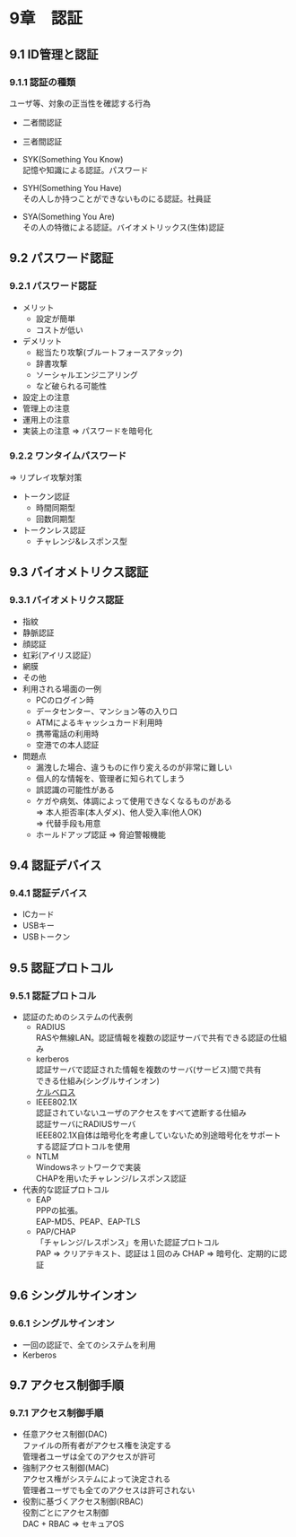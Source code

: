 # 9章　認証

## 9.1 ID管理と認証

### 9.1.1 認証の種類

ユーザ等、対象の正当性を確認する行為

* 二者間認証
* 三者間認証

* SYK(Something You Know)<br />
記憶や知識による認証。パスワード
* SYH(Something You Have)<br />
その人しか持つことができないものにる認証。社員証<br />
* SYA(Something You Are)<br />
その人の特徴による認証。バイオメトリックス(生体)認証

## 9.2 パスワード認証

### 9.2.1 パスワード認証

* メリット
	* 設定が簡単
	* コストが低い
* デメリット
	* 総当たり攻撃(ブルートフォースアタック)
	* 辞書攻撃
	* ソーシャルエンジニアリング
	* など破られる可能性
* 設定上の注意
* 管理上の注意
* 運用上の注意
* 実装上の注意 => パスワードを暗号化

### 9.2.2 ワンタイムパスワード
=> リプレイ攻撃対策
* トークン認証
	* 時間同期型
	* 回数同期型
* トークンレス認証
	* チャレンジ&レスポンス型

## 9.3 バイオメトリクス認証

### 9.3.1 バイオメトリクス認証

* 指紋
* 静脈認証
* 顔認証
* 虹彩(アイリス認証）
* 網膜
* その他
* 利用される場面の一例
	* PCのログイン時
	* データセンター、マンション等の入り口
	* ATMによるキャッシュカード利用時
	* 携帯電話の利用時
	* 空港での本人認証
* 問題点
	* 漏洩した場合、違うものに作り変えるのが非常に難しい
	* 個人的な情報を、管理者に知られてしまう
	* 誤認識の可能性がある
	* ケガや病気、体調によって使用できなくなるものがある<br />
	=> 本人拒否率(本人ダメ)、他人受入率(他人OK)<br />
	=> 代替手段も用意
	* ホールドアップ認証 => 脅迫警報機能

## 9.4 認証デバイス

### 9.4.1 認証デバイス

* ICカード
* USBキー
* USBトークン

## 9.5 認証プロトコル

### 9.5.1 認証プロトコル

* 認証のためのシステムの代表例
	* RADIUS<br />
RASや無線LAN。認証情報を複数の認証サーバで共有できる認証の仕組み
	* kerberos<br />
認証サーバで認証された情報を複数のサーバ(サービス)間で共有<br />
できる仕組み(シングルサインオン)<br />
[ケルベロス](http://ja.wikipedia.org/wiki/%E3%82%B1%E3%83%AB%E3%83%99%E3%83%AD%E3%82%B9)
	* IEEE802.1X<br />
認証されていないユーザのアクセスをすべて遮断する仕組み<br />
認証サーバにRADIUSサーバ<br />
IEEE802.1X自体は暗号化を考慮していないため別途暗号化をサポート<br />
する認証プロトコルを使用
	* NTLM<br />
Windowsネットワークで実装<br />
CHAPを用いたチャレンジ/レスポンス認証
* 代表的な認証プロトコル
	* EAP<br />
PPPの拡張。<br />
EAP-MD5、PEAP、EAP-TLS
	* PAP/CHAP<br />
「チャレンジ/レスポンス」を用いた認証プロトコル<br />
PAP => クリアテキスト、認証は１回のみ
CHAP => 暗号化、定期的に認証

## 9.6 シングルサインオン

### 9.6.1 シングルサインオン

* 一回の認証で、全てのシステムを利用
* Kerberos

## 9.7 アクセス制御手順

### 9.7.1 アクセス制御手順

* 任意アクセス制御(DAC)<br />
ファイルの所有者がアクセス権を決定する<br />
管理者ユーザは全てのアクセスが許可
* 強制アクセス制御(MAC)<br />
アクセス権がシステムによって決定される<br />
管理者ユーザでも全てのアクセスは許可されない
* 役割に基づくアクセス制御(RBAC)<br />
役割ごとにアクセス制御<br />
DAC + RBAC => セキュアOS
